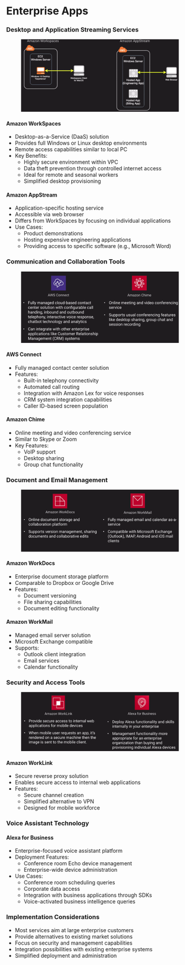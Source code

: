 # Enterprise Apps

### Desktop and Application Streaming Services

<figure><img src="../../../../../.gitbook/assets/image (2).png" alt=""><figcaption></figcaption></figure>

#### Amazon WorkSpaces

* Desktop-as-a-Service (DaaS) solution
* Provides full Windows or Linux desktop environments
* Remote access capabilities similar to local PC
* Key Benefits:
  * Highly secure environment within VPC
  * Data theft prevention through controlled internet access
  * Ideal for remote and seasonal workers
  * Simplified desktop provisioning

#### Amazon AppStream

* Application-specific hosting service
* Accessible via web browser
* Differs from WorkSpaces by focusing on individual applications
* Use Cases:
  * Product demonstrations
  * Hosting expensive engineering applications
  * Providing access to specific software (e.g., Microsoft Word)

### Communication and Collaboration Tools

<figure><img src="../../../../../.gitbook/assets/image (3).png" alt=""><figcaption></figcaption></figure>

#### AWS Connect

* Fully managed contact center solution
* Features:
  * Built-in telephony connectivity
  * Automated call routing
  * Integration with Amazon Lex for voice responses
  * CRM system integration capabilities
  * Caller ID-based screen population

#### Amazon Chime

* Online meeting and video conferencing service
* Similar to Skype or Zoom
* Key Features:
  * VoIP support
  * Desktop sharing
  * Group chat functionality

### Document and Email Management

<figure><img src="../../../../../.gitbook/assets/image (4).png" alt=""><figcaption></figcaption></figure>

#### Amazon WorkDocs

* Enterprise document storage platform
* Comparable to Dropbox or Google Drive
* Features:
  * Document versioning
  * File sharing capabilities
  * Document editing functionality

#### Amazon WorkMail

* Managed email server solution
* Microsoft Exchange compatible
* Supports:
  * Outlook client integration
  * Email services
  * Calendar functionality

### Security and Access Tools



<figure><img src="../../../../../.gitbook/assets/image (5).png" alt=""><figcaption></figcaption></figure>

#### Amazon WorkLink

* Secure reverse proxy solution
* Enables secure access to internal web applications
* Features:
  * Secure channel creation
  * Simplified alternative to VPN
  * Designed for mobile workforce

### Voice Assistant Technology

#### Alexa for Business

* Enterprise-focused voice assistant platform
* Deployment Features:
  * Conference room Echo device management
  * Enterprise-wide device administration
* Use Cases:
  * Conference room scheduling queries
  * Corporate data access
  * Integration with business applications through SDKs
  * Voice-activated business intelligence queries

### Implementation Considerations

* Most services aim at large enterprise customers
* Provide alternatives to existing market solutions
* Focus on security and management capabilities
* Integration possibilities with existing enterprise systems
* Simplified deployment and administration
